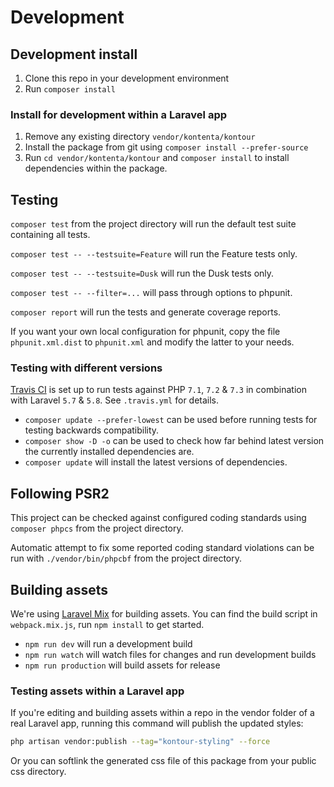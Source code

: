 # Development

## Development install

1. Clone this repo in your development environment
2. Run `composer install`

### Install for development within a Laravel app

1. Remove any existing directory `vendor/kontenta/kontour`
2. Install the package from git using `composer install --prefer-source`
3. Run `cd vendor/kontenta/kontour` and `composer install` to install dependencies within the package.

## Testing

`composer test` from the project directory will run the default test suite containing all tests.

`composer test -- --testsuite=Feature` will run the Feature tests only.

`composer test -- --testsuite=Dusk` will run the Dusk tests only.

`composer test -- --filter=...` will pass through options to phpunit.

`composer report` will run the tests and generate coverage reports.

If you want your own local configuration for phpunit,
copy the file `phpunit.xml.dist` to `phpunit.xml` and modify the latter to your needs.

### Testing with different versions

[Travis CI](https://travis-ci.org/kontenta/kontour) is set up to run tests
against PHP `7.1`, `7.2` & `7.3` in combination with Laravel `5.7` & `5.8`.
See `.travis.yml` for details.

- `composer update --prefer-lowest` can be used before running tests for testing backwards compatibility.
- `composer show -D -o` can be used to check how far behind latest version the currently installed dependencies are.
- `composer update` will install the latest versions of dependencies.

## Following PSR2

This project can be checked against configured coding standards using `composer phpcs` from the project directory.

Automatic attempt to fix some reported coding standard violations can be run with
`./vendor/bin/phpcbf` from the project directory.

## Building assets

We're using [Laravel Mix](https://github.com/JeffreyWay/laravel-mix) for building assets.
You can find the build script in `webpack.mix.js`, run `npm install` to get started.

- `npm run dev` will run a development build
- `npm run watch` will watch files for changes and run development builds
- `npm run production` will build assets for release

### Testing assets within a Laravel app

If you're editing and building assets within a repo in the vendor folder of a real Laravel app,
running this command will publish the updated styles:

```bash
php artisan vendor:publish --tag="kontour-styling" --force
```

Or you can softlink the generated css file of this package from your public css directory.
